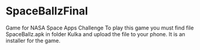 # SpaceBallzFinal
Game for NASA Space Apps Challenge
To play this game you must find file SpaceBallz.apk in folder Kulka and upload the file to your phone. It is an installer for the game.
